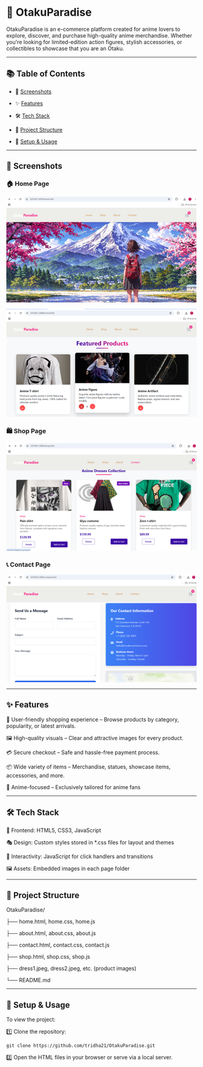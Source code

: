 # 🎌 OtakuParadise



OtakuParadise is an e-commerce platform created for anime lovers to explore, discover, and purchase high-quality anime merchandise. Whether you're looking for limited-edition action figures, stylish accessories, or collectibles to showcase that you are an Otaku.




---



## 📚 Table of Contents

- 📸 [Screenshots](#screenshots)
  
- ✨ [Features](#features)

- 🛠 [Tech Stack](#tech-stack)

- 📂 [Project Structure](#project-structure)

- 🚀 [Setup \& Usage](#setup--usage)





---



## 📸 Screenshots

### 🏠 Home Page

![Home Page](images/home-page.png)

![Home Page](images/home1.png)



### 🛍 Shop Page

![Shop Page](images/shop.png)



### 📞 Contact Page

![Contact Page](images/contact.png)



---



##  ✨ Features

🛒 User-friendly shopping experience – Browse products by category, popularity, or latest arrivals.

🖼 High-quality visuals – Clear and attractive images for every product.

💳 Secure checkout – Safe and hassle-free payment process.

📦 Wide variety of items – Merchandise, statues, showcase items, accessories, and more.

🎯 Anime-focused – Exclusively tailored for anime fans


---



## 🛠 Tech Stack

🎨 Frontend: HTML5, CSS3, JavaScript

🎭 Design: Custom styles stored in *.css files for layout and themes

🔄 Interactivity: JavaScript for click handlers and transitions

🖼 Assets: Embedded images in each page folder


---



## 📂 Project Structure

OtakuParadise/

├── home.html, home.css, home.js

├── about.html, about.css, about.js

├── contact.html, contact.css, contact.js

├── shop.html, shop.css, shop.js

├── dress1.jpeg, dress2.jpeg, etc. (product images)

└── README.md





---



##  🚀 Setup \& Usage


To view the project:

1️⃣ Clone the repository:
   ```
   git clone https://github.com/tridha21/OtakuParadise.git
   ```


2️⃣ Open the HTML files in your browser or serve via a local server.



